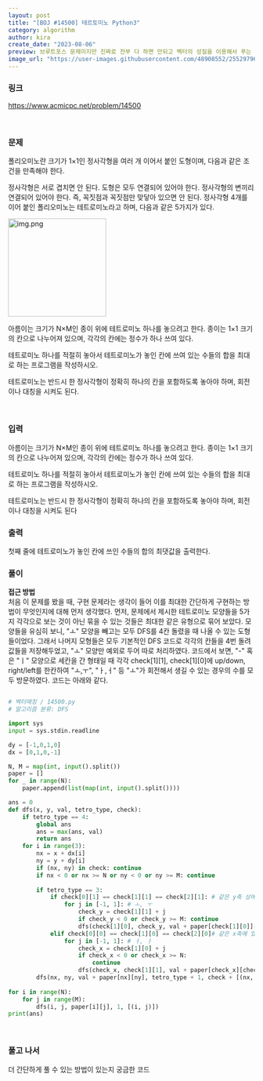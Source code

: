```yaml
---
layout: post
title: "[BOJ #14500] 테르토미노 Python3"
category: algorithm
author: kira
create_date: "2023-08-06"
preview: 브루트포스 문제이지만 진짜로 전부 다 하면 안되고 벡터의 성질을 이용해서 푸는 문제
image_url: "https://user-images.githubusercontent.com/48908552/255297969-47c132e0-75e5-4dfb-8be3-93c95d6488db.png"
---
```


### 링크

<a href= "https://www.acmicpc.net/problem/14500">https://www.acmicpc.net/problem/14500</a>

<br>

### 문제

폴리오미노란 크기가 1×1인 정사각형을 여러 개 이어서 붙인 도형이며, 다음과 같은 조건을 만족해야 한다.

정사각형은 서로 겹치면 안 된다.
도형은 모두 연결되어 있어야 한다.
정사각형의 변끼리 연결되어 있어야 한다. 즉, 꼭짓점과 꼭짓점만 맞닿아 있으면 안 된다.
정사각형 4개를 이어 붙인 폴리오미노는 테트로미노라고 하며, 다음과 같은 5가지가 있다.

<img width="200" alt="img.png" src="https://github.com/codelyst-blog/codelyst-blog.github.io/assets/54790133/aabed87c-62a8-4963-9d18-468acde43482">

아름이는 크기가 N×M인 종이 위에 테트로미노 하나를 놓으려고 한다. 종이는 1×1 크기의 칸으로 나누어져 있으며, 각각의 칸에는 정수가 하나 쓰여 있다.

테트로미노 하나를 적절히 놓아서 테트로미노가 놓인 칸에 쓰여 있는 수들의 합을 최대로 하는 프로그램을 작성하시오.

테트로미노는 반드시 한 정사각형이 정확히 하나의 칸을 포함하도록 놓아야 하며, 회전이나 대칭을 시켜도 된다.

<br>

### 입력

아름이는 크기가 N×M인 종이 위에 테트로미노 하나를 놓으려고 한다. 종이는 1×1 크기의 칸으로 나누어져 있으며, 각각의 칸에는 정수가 하나 쓰여 있다.

테트로미노 하나를 적절히 놓아서 테트로미노가 놓인 칸에 쓰여 있는 수들의 합을 최대로 하는 프로그램을 작성하시오.

테트로미노는 반드시 한 정사각형이 정확히 하나의 칸을 포함하도록 놓아야 하며, 회전이나 대칭을 시켜도 된다
<br>

### 출력

첫째 줄에 테트로미노가 놓인 칸에 쓰인 수들의 합의 최댓값을 출력한다.
<br>

### 풀이

**접근 방법**   
처음 이 문제를 봤을 때, 구현 문제라는 생각이 들어 이를 최대한 간단하게 구현하는 방법이 무엇인지에 대해 먼저 생각했다. 먼저, 문제에서 제시한 테트로미노 모양들을 5가지 각각으로 보는 것이 아닌 묶을 수 있는 것들은 최대한 같은 유형으로 묶어 보았다. 모양들을 유심히 보니, "ㅗ" 모양을 빼고는 모두 DFS를 4칸 돌렸을 때 나올 수 있는 도형들이었다. 그래서 나머지 모형들은 모두  기본적인 DFS 코드로 각각의 칸들을 4번 돌려 값들을 저장해두었고, "ㅗ" 모양만 예외로 두어 따로 처리하였다. 코드에서 보면, "-" 혹은 "ㅣ" 모양으로 세칸을 간 형태일 때 각각 check[1][1], check[1][0]에 up/down, right/left를 한칸하여 "ㅗ,ㅜ", "ㅏ,ㅓ" 등 "ㅗ"가 회전해서 생길 수 있는 경우의 수를 모두 방문하였다. 코드는 아래와 같다.
 


```python

# 벡터매칭 / 14500.py
# 알고리즘 분류: DFS

import sys
input = sys.stdin.readline

dy = [-1,0,1,0]
dx = [0,1,0,-1]

N, M = map(int, input().split())
paper = []
for _ in range(N):
    paper.append(list(map(int, input().split())))

ans = 0
def dfs(x, y, val, tetro_type, check): 
    if tetro_type == 4: 
        global ans
        ans = max(ans, val)
        return ans
    for i in range(3):
        nx = x + dx[i] 
        ny = y + dy[i] 
        if (nx, ny) in check: continue
        if nx < 0 or nx >= N or ny < 0 or ny >= M: continue
       
        if tetro_type == 3:
            if check[0][1] == check[1][1] == check[2][1]: # 같은 y축 상에 있는지 체크 ---
                for j in [-1, 1]: # ㅗ, ㅜ
                    check_y = check[1][1] + j 
                    if check_y < 0 or check_y >= M: continue
                    dfs(check[1][0], check_y, val + paper[check[1][0]][check_y], tetro_type + 1, check + [(check[1][0], check_y)])
            elif check[0][0] == check[1][0] == check[2][0]# 같은 x축에 있는지 체크 
                for j in [-1, 1]: # ㅓ, ㅏ
                    check_x = check[1][0] + j
                    if check_x < 0 or check_x >= N:
                        continue
                    dfs(check_x, check[1][1], val + paper[check_x][check[1][1]], tetro_type + 1, check + [(check_x, check[1][1])])
        dfs(nx, ny, val + paper[nx][ny], tetro_type + 1, check + [(nx, ny)])
        
for i in range(N):
    for j in range(M):
        dfs(i, j, paper[i][j], 1, [(i, j)]) 
print(ans)


```

<br>

### 풀고 나서

더 간단하게 풀 수 있는 방법이 있는지 궁금한 코드
